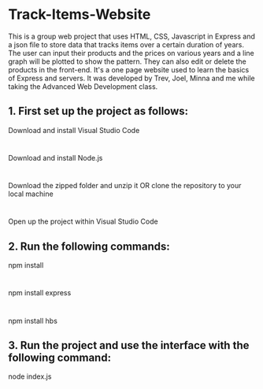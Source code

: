 # Track-Items-Website
This is a group web project that uses HTML, CSS, Javascript in Express and a json file to store data that tracks items over 
a certain duration of years. The user can input their products and the prices on various years and a line graph will be plotted 
to show the pattern. They can also edit or delete the products in the front-end. It's a one page website used to learn the basics 
of Express and servers. It was developed by Trev, Joel, Minna and me while taking the Advanced Web Development class.

## 1. First set up the project as follows:
Download and install Visual Studio Code
#
Download and install Node.js
#
Download the zipped folder and unzip it OR clone the repository to your local machine
#
Open up the project within Visual Studio Code

## 2. Run the following commands:
npm install
#
npm install express
#
npm install hbs
## 3. Run the project and use the interface with the following command:
node index.js